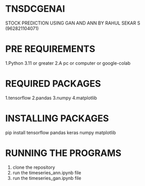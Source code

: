 # TNSDCGENAI
STOCK PREDICTION USING GAN AND ANN BY RAHUL SEKAR S (962821104071)
# PRE REQUIREMENTS
1.Python 3.11 or greater
2.A pc or computer or google-colab

# REQUIRED PACKAGES
1.tensorflow
2.pandas
3.numpy
4.matplotlib

# INSTALLING PACKAGES
pip install tensorflow pandas keras numpy matplotlib

# RUNNING THE PROGRAMS
1. clone the repository
2. run the timeseries_ann.ipynb file
3. run the timeseries_gan.ipynb file
